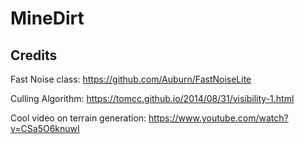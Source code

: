 # MineDirt




## Credits 
Fast Noise class: https://github.com/Auburn/FastNoiseLite

Culling Algorithm: https://tomcc.github.io/2014/08/31/visibility-1.html

Cool video on terrain generation: https://www.youtube.com/watch?v=CSa5O6knuwI